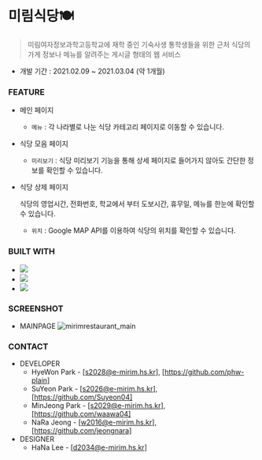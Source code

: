 # 미림식당🍽

>  미림여자정보과학고등학교에 재학 중인 기숙사생 통학생들을 위한 근처 식당의 가게 정보나 메뉴를 알려주는 게시글 형태의 웹 서비스

* 개발 기간 : 2021.02.09 ~ 2021.03.04 (약 1개월)

### FEATURE

* 메인 페이지
  * ```메뉴``` : 각 나라별로 나눈 식당 카테고리 페이지로 이동할 수 있습니다.
* 식당 모음 페이지
  * ```미리보기``` : 식당 미리보기 기능을 통해 상세 페이지로 들어가지 않아도 간단한 정보를 확인할 수 있습니다. 
* 식당 상제 페이지
  <p>식당의 영업시간, 전화번호, 학교에서 부터 도보시간, 휴무일, 메뉴를 한눈에 확인할 수 있습니다.</p>
  
  * ```위치``` : Google MAP API를 이용하여 식당의 위치를 확인할 수 있습니다.
### BUILT WITH

* <img src="https://img.shields.io/badge/HTML5-E34F26?style=flat-square&logo=HTML5&logoColor=white"/></a>
* <img src="https://img.shields.io/badge/CSS3-1572B6?style=flat-square&logo=CSS3&logoColor=white"/></a>
* <img src="https://img.shields.io/badge/JavaScript-F7DF1E?style=flat-square&logo=JavaScript&logoColor=white"/></a>

### SCREENSHOT

* MAINPAGE
![mirimrestaurant_main](https://user-images.githubusercontent.com/79081836/125162459-e8c40e80-e1c2-11eb-9486-e6143d2d4157.JPG)


### CONTACT

* DEVELOPER
  * HyeWon Park - [s2028@e-mirim.hs.kr], [https://github.com/phw-plain]
  * SuYeon Park - [s2026@e-mirim.hs.kr], [https://github.com/Suyeon04]
  * MinJeong Park - [s2029@e-mirim.hs.kr], [https://github.com/waawa04]
  * NaRa Jeong - [w2016@e-mirim.hs.kr], [https://github.com/jeongnara]
* DESIGNER
  * HaNa Lee - [d2034@e-mirim.hs.kr]
